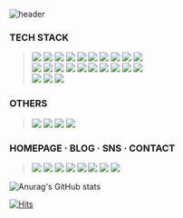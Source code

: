 ![header](https://capsule-render.vercel.app/api?type=transparent&fontColor=d6ace6&text=SOONITZ&height=200&fontSize=100&fontAlign=59)
### TECH STACK
><img src="https://img.shields.io/badge/GitHub-gray?style=flat-square&logo=GitHub&logoColor=white"/> <img src="https://img.shields.io/badge/html5-F27557?style=flat-square&logo=HTML5&logoColor=white"> <img src="https://img.shields.io/badge/CSS3-264de4?style=flat-square&logo=CSS3&logoColor=white"/> <img src="https://img.shields.io/badge/jQuery-0769ad?style=flat-square&logo=jQuery&logoColor=white"/> <img src="https://img.shields.io/badge/Bootstrap-432975?style=flat-square&logo=Bootstrap&logoColor=white"/> <img src="https://img.shields.io/badge/VisualStudioCode-007ACC?style=flat-square&logo=VisualStudioCode&logoColor=white"/>  <img src="https://img.shields.io/badge/Java-007396?style=flat-square&logo=Java&logoColor=white"/> <img src="https://img.shields.io/badge/Spring-6DB33F?style=flat-square&logo=Spring&logoColor=white"/> <img src="https://img.shields.io/badge/Spring Boot-68BC71?style=flat-square&logo=Spring Boot&logoColor=white"/> <img src="https://img.shields.io/badge/MariaDB-003545?style=flat-square&logo=MariaDB&logoColor=white"/>
><br><img src="https://img.shields.io/badge/Notion-E6E6E6?style=flat-square&logo=Notion&logoColor=black"/> <img src="https://img.shields.io/badge/Git-A86454?style=flat-square&logo=Git&logoColor=white"/> <img src="https://img.shields.io/badge/JavaScript-EC9430?style=flat-square&logo=JavaScript&logoColor=white"/> <img src="https://img.shields.io/badge/JetBrains-283274?style=flat-square&logo=JetBrains&logoColor=white"/> <img src="https://img.shields.io/badge/IntelliJ IDEA-2D50A5?style=flat-square&logo=IntelliJ IDEA&logoColor=white"/> <img src="https://img.shields.io/badge/PostgreSQL-4169E1?style=flat-square&logo=PostgreSQL&logoColor=white"/> <img src="https://img.shields.io/badge/Slack-4A5F88?style=flat-square&logo=Slack&logoColor=white"/> <img src="https://img.shields.io/badge/WordPress-21759B?style=flat-square&logo=WordPress&logoColor=white"/> <img src="https://img.shields.io/badge/Python-4B8BBE?style=flat-square&logo=Python&logoColor=white"/> <img src="https://img.shields.io/badge/Expo-21375A?style=flat-square&logo=Expo&logoColor=white"/>
><br><img src="https://img.shields.io/badge/React-61DAFB?style=flat-square&logo=React&logoColor=black"/> <img src="https://img.shields.io/badge/Yarn-2C8EBB?style=flat-square&logo=Yarn&logoColor=white"/> <img src="https://img.shields.io/badge/Sass-CC6699?style=flat-square&logo=Sass&logoColor=white"/>

### OTHERS
><img src="https://img.shields.io/badge/AdobePhotoshop-2E77BC?style=flat-square&logo=AdobePhotoshop&logoColor=white"/> <img src="https://img.shields.io/badge/AdobeIllustrator-CD9834?style=flat-square&logo=AdobeIllustrator&logoColor=white"/> <img src="https://img.shields.io/badge/AdobeXD-b6308d?style=flat-square&logo=AdobeXD&logoColor=white"/> <img src="https://img.shields.io/badge/AdobeInDesign-A4373A?style=flat-square&logo=AdobeInDesign&logoColor=white"/> 

### **HOMEPAGE · BLOG · SNS · CONTACT**
> <a href="http://soonitz.com" target="_blank"><img src="https://img.shields.io/badge/soonitz.com-EA4AAA?style=flat-square&logo=GitHubSponsors&logoColor=white"/></a> <a href="http://velog.io/@soonitz777" target="_blank"><img src="https://img.shields.io/badge/Soonitz777-20c997?style=flat-square&logo=Vimeo&logoColor=white"/></a> <a href="http://twitter.com/soonitz1" target="_blank"><img src="https://img.shields.io/badge/@soonitz1-1DA1F2?style=flat-square&logo=Twitter&logoColor=white"/></a> <a href="http://www.facebook.com/soonitz" target="_blank"><img src="https://img.shields.io/badge/soonitz-1877F2?style=flat-square&logo=Facebook&logoColor=white"/></a> <a href="http://www.linkedin.com/in/soonitz/" target="_blank"><img src="https://img.shields.io/badge/soonitz-0A66C2?style=flat-square&logo=LinkedIn&logoColor=white"/></a>  <a href="https://linktr.ee/soonitz" target="_blank"><img src="https://img.shields.io/badge/soonitz-9999FF?style=flat-square&logo=Linktree&logoColor=white"/></a> <a href="http://www.instagram.com/soonitz/" target="_blank"><img src="https://img.shields.io/badge/soonitz-945DD6?style=flat-square&logo=Instagram&logoColor=white"/></a> <a href="mailto:soonitz777@gmail.com" target="_blank"><img src="https://img.shields.io/badge/Gmail-6441A4?style=flat-square&logo=Gmail&logoColor=white"/></a>


![Anurag's GitHub stats](https://github-readme-stats.vercel.app/api?username=soonitz&show_icons=true&theme=discord_old_blurple)

[![Hits](https://hits.seeyoufarm.com/api/count/incr/badge.svg?url=https%3A%2F%2Fgithub.com%2Fsoonitz&count_bg=%23A09EA4&title_bg=%237E62B2&icon=&icon_color=%23E7E7E7&title=VISITORS&edge_flat=false)](https://hits.seeyoufarm.com)
